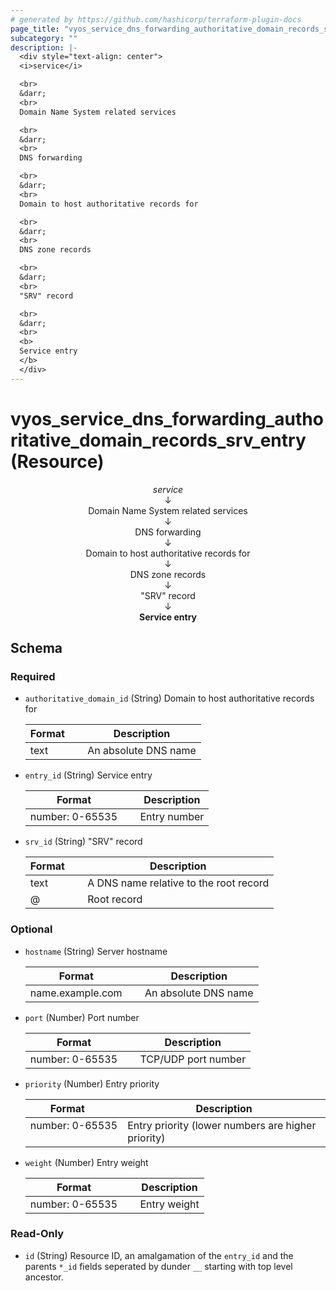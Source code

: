```yaml
---
# generated by https://github.com/hashicorp/terraform-plugin-docs
page_title: "vyos_service_dns_forwarding_authoritative_domain_records_srv_entry Resource - vyos"
subcategory: ""
description: |-
  <div style="text-align: center">
  <i>service</i>

  <br>
  &darr;
  <br>
  Domain Name System related services

  <br>
  &darr;
  <br>
  DNS forwarding

  <br>
  &darr;
  <br>
  Domain to host authoritative records for

  <br>
  &darr;
  <br>
  DNS zone records

  <br>
  &darr;
  <br>
  "SRV" record

  <br>
  &darr;
  <br>
  <b>
  Service entry
  </b>
  </div>
---
```


# vyos_service_dns_forwarding_authoritative_domain_records_srv_entry (Resource)

<div style="text-align: center">
<i>service</i>

<br>
&darr;
<br>
Domain Name System related services

<br>
&darr;
<br>
DNS forwarding

<br>
&darr;
<br>
Domain to host authoritative records for

<br>
&darr;
<br>
DNS zone records

<br>
&darr;
<br>
"SRV" record

<br>
&darr;
<br>
<b>
Service entry
</b>
</div>



<!-- schema generated by tfplugindocs -->
## Schema

### Required

- `authoritative_domain_id` (String) Domain to host authoritative records for

    |  Format &emsp; | Description  |
    |----------|---------------|
    |  text  &emsp; |  An absolute DNS name  |
- `entry_id` (String) Service entry

    |  Format &emsp; | Description  |
    |----------|---------------|
    |  number: 0-65535  &emsp; |  Entry number  |
- `srv_id` (String) "SRV" record

    |  Format &emsp; | Description  |
    |----------|---------------|
    |  text  &emsp; |  A DNS name relative to the root record  |
    |  @  &emsp; |  Root record  |

### Optional

- `hostname` (String) Server hostname

    |  Format &emsp; | Description  |
    |----------|---------------|
    |  name.example.com  &emsp; |  An absolute DNS name  |
- `port` (Number) Port number

    |  Format &emsp; | Description  |
    |----------|---------------|
    |  number: 0-65535  &emsp; |  TCP/UDP port number  |
- `priority` (Number) Entry priority

    |  Format &emsp; | Description  |
    |----------|---------------|
    |  number: 0-65535  &emsp; |  Entry priority (lower numbers are higher priority)  |
- `weight` (Number) Entry weight

    |  Format &emsp; | Description  |
    |----------|---------------|
    |  number: 0-65535  &emsp; |  Entry weight  |

### Read-Only

- `id` (String) Resource ID, an amalgamation of the `entry_id` and the parents `*_id` fields seperated by dunder `__` starting with top level ancestor.
